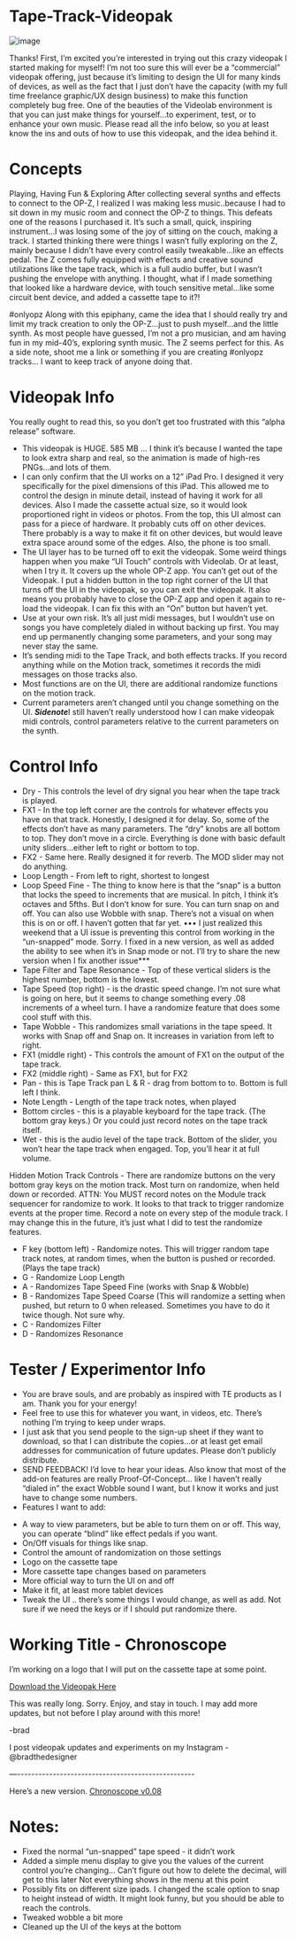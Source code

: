 # Tape-Track-Videopak

![image](Images/tape-track.png)

Thanks!
First, I’m excited you’re interested in trying out this crazy videopak I started making for myself! I’m not too sure this will ever be a “commercial” videopak offering, just because it’s limiting to design the UI for many kinds of devices, as well as the fact that I just don’t have the capacity (with my full time freelance graphic/UX design business) to make this function completely bug free. One of the beauties of the Videolab environment is that you can just make things for yourself…to experiment, test, or to enhance your own music. Please read all the info below, so you at least know the ins and outs of how to use this videopak, and the idea behind it.


# Concepts

Playing, Having Fun & Exploring
After collecting several synths and effects to connect to the OP-Z, I realized I was making less music..because I had to sit down in my music room and connect the OP-Z to things. This defeats one of the reasons I purchased it. It’s such a small, quick, inspiring instrument…I was losing some of the joy of sitting on the couch, making a track. I started thinking there were things I wasn’t fully exploring on the Z, mainly because I didn’t have every control easily tweakable…like an effects pedal. The Z comes fully equipped with effects and creative sound utilizations like the tape track, which is a full audio buffer, but I wasn’t pushing the envelope with anything. I thought, what if I made something that looked like a hardware device, with touch sensitive metal…like some circuit bent device, and added a cassette tape to it?!

#onlyopz
Along with this epiphany, came the idea that I should really try and limit my track creation to only the OP-Z…just to push myself…and the little synth. As most people have guessed, I’m not a pro musician, and am having fun in my mid-40’s, exploring synth music. The Z seems perfect for this. As a side note, shoot me a link or something if you are creating #onlyopz tracks… I want to keep track of anyone doing that.


# Videopak Info
You really ought to read this, so you don’t get too frustrated with this “alpha release” software.
- This videopak is HUGE. 585 MB … I think it’s because I wanted the tape to look extra sharp and real, so the animation is made of high-res PNGs…and lots of them. 
- I can only confirm that the UI works on a 12” iPad Pro. I designed it very specifically for the pixel dimensions of this iPad. This allowed me to control the design in minute detail, instead of having it work for all devices. Also I made the cassette actual size, so it would look proportioned right in videos or photos. From the top, this UI almost can pass for a piece of hardware. It probably cuts off on other devices. There probably is a way to make it fit on other devices, but would leave extra space around some of the edges. Also, the phone is too small.
- The UI layer has to be turned off to exit the videopak. Some weird things happen when you make “UI Touch” controls with Videolab. Or at least, when I try it. It covers up the whole OP-Z app. You can’t get out of the Videopak. I put a hidden button in the top right corner of the UI that turns off the UI in the videopak, so you can exit the videopak. It also means you probably have to close the OP-Z app and open it again to re-load the videopak. I can fix this with an “On” button but haven’t yet.
- Use at your own risk. It’s all just midi messages, but I wouldn’t use on songs you have completely dialed in without backing up first. You may end up permanently changing some parameters, and your song may never stay the same.
- It’s sending midi to the Tape Track, and both effects tracks. If you record anything while on the Motion track, sometimes it records the midi messages on those tracks also.
- Most functions are on the UI, there are additional randomize functions on the motion track.
- Current parameters aren’t changed until you change something on the UI. ***Sidenote***I still haven’t really understood how I can make videopak midi controls, control parameters relative to the current parameters on the synth.


# Control Info
- Dry - This controls the level of dry signal you hear when the tape track is played.
- FX1 - In the top left corner are the controls for whatever effects you have on that track. Honestly, I designed it for delay. So, some of the effects don’t have as many parameters. The “dry” knobs are all bottom to top. They don’t move in a circle. Everything is done with basic default unity sliders…either left to right or bottom to top.
- FX2 - Same here. Really designed it for reverb. The MOD slider may not do anything.
- Loop Length - From left to right, shortest to longest
- Loop Speed Fine - The thing to know here is that the “snap” is a button that locks the speed to increments that are musical. In pitch, I think it’s octaves and 5fths. But I don’t know for sure. You can turn snap on and off. You can also use Wobble with snap. There’s not a visual on when this is on or off. I haven’t gotten that far yet. ••• I just realized this weekend that a UI issue is preventing this control from working in the “un-snapped” mode. Sorry. I fixed in a new version, as well as added the ability to see when it’s in Snap mode or not. I’ll try to share the new version when I fix another issue*** 
- Tape Filter and Tape Resonance - Top of these vertical sliders is the highest number, bottom is the lowest. 
- Tape Speed (top right) - is the drastic speed change. I’m not sure what is going on here, but it seems to change something every .08 increments of a wheel turn. I have a randomize feature that does some cool stuff with this.
- Tape Wobble - This randomizes small variations in the tape speed. It works with Snap off and Snap on. It increases in variation from left to right.
- FX1 (middle right) - This controls the amount of FX1 on the output of the tape track.
- FX2 (middle right) - Same as FX1, but for FX2
- Pan - this is Tape Track pan L & R - drag from bottom to to. Bottom is full left I think.
- Note Length - Length of the tape track notes, when played
- Bottom circles - this is a playable keyboard for the tape track. (The bottom gray keys.) Or you could just record notes on the tape track itself.
- Wet - this is the audio level of the tape track. Bottom of the slider, you won’t hear the tape track when engaged. Top, you’ll hear it at full volume.

Hidden Motion Track Controls - There are randomize buttons on the very bottom gray keys on the motion track. Most turn on randomize, when held down or recorded. ATTN: You MUST record notes on the Module track sequencer for randomize to work. It looks to that track to trigger randomize events at the proper time. Record a note on every step of the module track. I may change this in the future, it’s just what I did to test the randomize features.
- F key (bottom left) - Randomize notes. This will trigger random tape track notes, at random times, when the button is pushed or recorded. (Plays the tape track)
- G - Randomize Loop Length
- A - Randomizes Tape Speed Fine (works with Snap & Wobble)
- B - Randomizes Tape Speed Coarse (This will randomize a setting when pushed, but return to 0 when released. Sometimes you have to do it twice though. Not sure why.
- C - Randomizes Filter
- D - Randomizes Resonance


# Tester / Experimentor Info
- You are brave souls, and are probably as inspired with TE products as I am. Thank you for your energy!
- Feel free to use this for whatever you want, in videos, etc. There’s nothing I’m trying to keep under wraps.
- I just ask that you send people to the sign-up sheet if they want to download, so that I can distribute the copies…or at least get email addresses for communication of future updates. Please don’t publicly distribute.
- SEND FEEDBACK! I’d love to hear your ideas. Also know that most of the add-on features are really Proof-Of-Concept… like I haven’t really “dialed in” the exact Wobble sound I want, but I know it works and just have to change some numbers.
- Features I want to add:
* A way to view parameters, but be able to turn them on or off. This way, you can operate “blind” like effect pedals if you want.
* On/Off visuals for things like snap.
* Control the amount of randomization on those settings
* Logo on the cassette tape
* More cassette tape changes based on parameters
* More official way to turn the UI on and off
* Make it fit, at least more tablet devices
* Tweak the UI .. there’s some things I would change, as well as add. Not sure if we need the keys or if I should put randomize there.


# Working Title - Chronoscope
I’m working on a logo that I will put on the cassette tape at some point.

[Download the Videopak Here](about:blank)

This was really long. Sorry. Enjoy, and stay in touch. I may add more updates, but not before I play around with this more!

-brad


I post videopak updates and experiments on my Instagram - @bradthedesigner

—--------------------------------------------------

Here’s a new version. [Chronoscope v0.08](about:blank)

# Notes:
- Fixed the normal “un-snapped” tape speed - it didn’t work
- Added a simple menu display to give you the values of the current control you’re changing…
Can’t figure out how to delete the decimal, will get to this later
Not everything shows in the menu at this point
- Possibly fits on different size ipads. I changed the scale option to snap to height instead of width. It might look funny, but you should be able to reach the controls.
- Tweaked wobble a bit more
- Cleaned up the UI of the keys at the bottom
